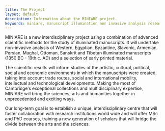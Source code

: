 ```yaml
---
title: The Project
layout: default
description: Information about the MINIARE project.
keywords: miniare, manuscript illumination non invasive analysis research and expertise, project, about
---
```


MINIARE is a new interdisciplinary project using a combination of advanced scientific methods for the study of illuminated manuscripts. It will undertake non-invasive analysis of Western, Egyptian, Byzantine, Slavonic, Armenian, Persian, Mughal, Ottoman, Sanskrit and Tibetan illuminated manuscripts (1350 BC - 19th c. AD) and a selection of early printed material.

The scientific results will inform studies of the artistic, cultural, political, social and economic environments in which the manuscripts were created, taking into account trade routes, social and international mobility, intellectual and technological developments. Making the most of Cambridge's exceptional collections and multidisciplinary  expertise, MINIARE will bring the sciences, arts and humanities together in unprecedented and exciting ways.

Our long-term goal is to establish a unique, interdisciplinary centre that will foster collaboration with research institutions world wide and will offer MSc and PhD courses, training a new generation of scholars that will bridge the divide between the arts and the sciences.
